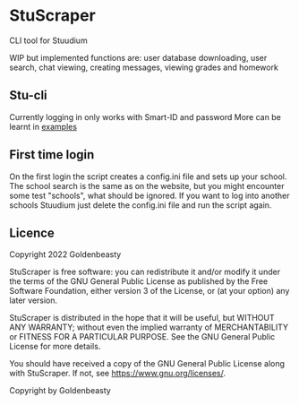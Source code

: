 # StuScraper

CLI tool for Stuudium

WIP but implemented functions are: user database downloading, user search, chat viewing, creating messages, viewing grades and homework

## Stu-cli

Currently logging in only works with Smart-ID and password
More can be learnt in [examples](examples.md)
## First time login

On the first login the script creates a config.ini file and sets up your school. The school search is the same as on the website, but you might encounter some test "schools", what should be ignored.
If you want to log into another schools Stuudium just delete the config.ini file and run the script again.

## Licence

Copyright 2022 Goldenbeasty

StuScraper is free software: you can redistribute it and/or modify it under the terms of the GNU General Public License as published by the Free Software Foundation, either version 3 of the License, or (at your option) any later version.

StuScraper is distributed in the hope that it will be useful, but WITHOUT ANY WARRANTY; without even the implied warranty of MERCHANTABILITY or FITNESS FOR A PARTICULAR PURPOSE. See the GNU General Public License for more details.

You should have received a copy of the GNU General Public License along with StuScraper. If not, see <https://www.gnu.org/licenses/>. 

Copyright by Goldenbeasty
